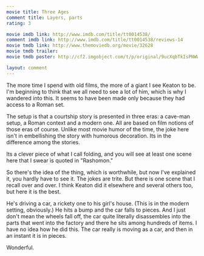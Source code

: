 ```yaml
---
movie title: Three Ages
comment title: Layers, parts
rating: 3

movie imdb link: http://www.imdb.com/title/tt0014538/
comment imdb link: http://www.imdb.com/title/tt0014538/reviews-14
movie tmdb link: http://www.themoviedb.org/movie/32628
movie tmdb trailer: 
movie tmdb poster: http://cf2.imgobject.com/t/p/original/9ucXqbTkIsPNWWpBS5zJqnL8Niy.jpg

layout: comment
---
```


The more time I spend with old films, the more of a giant I see Keaton to be. I'm beginning to think that we all need to see a lot of him, which is why I wandered into this. It seems to have been made only because they had access to a Roman set. 

The setup is that a courtship story is presented in three eras: a cave-man setup, a Roman context and a modern one. All are based on film notions of those eras of course. Unlike most movie humor of the time, the joke here isn't in embellishing the story with humorous decoration. Its in the difference among the stories. 

Its a clever piece of what I call folding, and you will see at least one scene here that I swear is quoted in "Rashomon."

So there's the idea of the thing, which is worthwhile, but now I've explained it, you hardly have to see it. The jokes are trite. But there is one scene that I recall over and over. I think Keaton did it elsewhere and several others too, but here it is the best.

He's driving a car, a rickety one to his girl's house. (This is in the modern setting, obviously.) He hits a bump and the car falls to pieces. And I just don't mean the wheels fall off, the car quite literally disassembles into the parts that went into the factory and there he sits among hundreds of items. I have no idea how he did this. The car really is moving as a car, and then in an instant it is in pieces.

Wonderful.